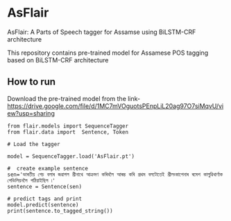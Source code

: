 # AsFlair
AsFlair: A Parts of Speech tagger for Assamse using BiLSTM-CRF architecture

This repository contains pre-trained model for Assamese POS tagging based on BiLSTM-CRF architecture
## How to run

Download the pre-trained model from the link- https://drive.google.com/file/d/1MC7mVOguotsPEnpLiL20ag97O7siMqvU/view?usp=sharing

```
from flair.models import SequenceTagger
from flair.data import  Sentence, Token

# Load the tagger

model = SequenceTagger.load('AsFlair.pt')

#  create example sentence
sen='ভাৰতীয় পেচ বলাৰ জৱাগল শ্রীনাথে আক্রমণ কৰিবলৈ আৰম্ভ কৰি প্রথম বলটোতেই শ্রীলংকাপেনাৰ ৰমেশ কালুৱিথার্ণাক পেভিলিয়নলৈ পঠিয়াইছিল ৷'
sentence = Sentence(sen)

# predict tags and print
model.predict(sentence)
print(sentence.to_tagged_string())
